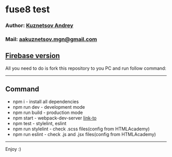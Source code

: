 # fuse8 test

### Author: [Kuznetsov Andrey](https://github.com/DEADushka108)

### Mail: <aakuznetsov.mgn@gmail.com>

## [Firebase version](https://fuse8-test-61e9a.web.app/)

All you need to do is fork this repository to you PC and run follow command:

---
## Command

* npm i - install all dependencies
* npm run dev - development mode
* npm run build - production mode
* npm start - webpack-dev-server [link-to](http://localhost:2020/)
* npm test - stylelint, eslint
* npm run stylelint - check .scss files(config from HTMLAcademy)
* npm run eslint - check .js and .jsx files(config from HTMLAcademy)

---

Enjoy :)
